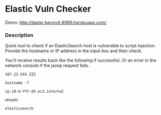 # Elastic Vuln Checker

Demo: http://damp-beyond-8999.herokuapp.com/

### Description

Quick tool to check if an ElasticSearch host is vulnerable to script
injection. Provide the hostname or IP address in the input box and then
check.

You'll receive results back like the following if successful. Or an
error in the network console if the jsonp request fails.

```
107.22.XXX.ZZZ

hostname -f

ip-10-6-YYY-XX.ec2.internal

whoami

elasticsearch
```
